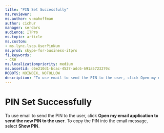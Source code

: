 ```yaml
---
title: "PIN Set Successfully"
ms.reviewer: 
ms.author: v-mahoffman
author: cichur
manager: serdars
audience: ITPro
ms.topic: article
ms.custom:
- ms.lync.lscp.UserPinNum
ms.prod: skype-for-business-itpro
f1.keywords:
- CSH
ms.localizationpriority: medium
ms.assetid: c6e210d1-bcac-4527-adc6-691a5723270c
ROBOTS: NOINDEX, NOFOLLOW
description: "To use email to send the PIN to the user, click Open my email application to send the new PIN to the user. To copy the PIN into the email message, select Show PIN."
---
```


# PIN Set Successfully
 
To use email to send the PIN to the user, click **Open my email application to send the new PIN to the user**. To copy the PIN into the email message, select **Show PIN**. 
  
 
  


